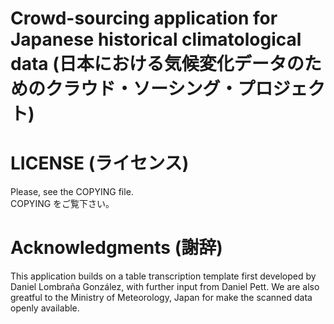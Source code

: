 # Crowd-sourcing application for Japanese historical climatological data (日本における気候変化データのためのクラウド・ソーシング・プロジェクト)


# LICENSE (ライセンス)

Please, see the COPYING file.  
COPYING をご覧下さい。

# Acknowledgments (謝辞)

This application builds on a table transcription template first
developed by Daniel Lombraña González, with further input from Daniel
Pett. We are also greatful to the  Ministry of Meteorology, Japan for make the
scanned data openly available. 


